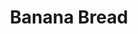 ---
layout: recette
categories: [recettes]
hidden: true
lang: fr
title: Banana Bread
type: sucre
ingredients: 
  - nom: oeufs 
    qte: 2
  - nom: sucre
    qte: 150
    unite: gr
  - nom: farine
    qte: 250
    unite: gr
  - nom: levure
    qte: 5
    unite: gr
  - nom: bananes mûres
    qte: 2
  - nom: beurre mou
    qte: 80
    unite: gr
  - nom: lait
    qte: 50
    unite: mL
preconditions:
  - Le lait, les bananes et les oeufs doivent être à température ambiante
  - Le beurre doit être mou
  - Préchauffer le four à 160°C
etapes:
  - label: Préparation
    details:
      - Tamiser 150 gr de farine et la levure dans un saladier
      - Y ajouter le sucre
      - Dans un bol, écraser les bananes avec une fourchette
      - Dans le saladier, ajouter les bananes, le beurre et le lait
      - Mélanger au fouet
      - Ajouter les oeufs et les 100 derniers grammes de farine
      - Mélanger au fouet
      - Beurrer et fariner le moule puis y ajouter la préparation
materiel:
  - moule à cake
cuisson: 
  - Cuire 60 minutes à 160°C
  - Vérifier que le cake est cuit avec la pointe d'un couteau
notes:
  - Plus les bananes sont mûres plus le gâteau aura le goût de banane
---